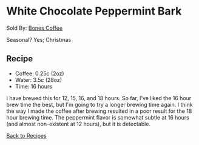 # White Chocolate Peppermint Bark
Sold By: [Bones Coffee](https://www.bonescoffee.com/products/white-chocolate-peppermint-bark-by-bones-coffee-company-12oz)

Seasonal? Yes; Christmas

## Recipe
  * Coffee: 0.25c (2oz)
  * Water: 3.5c (28oz)
  * Time: 16 hours

I have brewed this for 12, 15, 16, and 18 hours. So far, I've liked the 16 hour brew time the best, but I'm going to try a longer brewing time again. I think the way I made the coffee after brewing resulted in a poor result for the 18 hour brewing time. The peppermint flavor is somewhat subtle at 16 hours (and almost non-existent at 12 hours), but it is detectable.

[Back to Recipes](https://github.umn.edu/cdsmith/cold-brew-coffee/blob/master/recipes/README.md)
